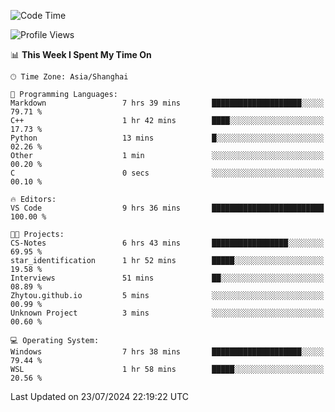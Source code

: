 <!--START_SECTION:waka-->
![Code Time](http://img.shields.io/badge/Code%20Time-1%2C865%20hrs%204%20mins-blue)

![Profile Views](http://img.shields.io/badge/Profile%20Views-4-blue)

📊 **This Week I Spent My Time On** 

```text
🕑︎ Time Zone: Asia/Shanghai

💬 Programming Languages: 
Markdown                 7 hrs 39 mins       ████████████████████░░░░░   79.71 % 
C++                      1 hr 42 mins        ████░░░░░░░░░░░░░░░░░░░░░   17.73 % 
Python                   13 mins             █░░░░░░░░░░░░░░░░░░░░░░░░   02.26 % 
Other                    1 min               ░░░░░░░░░░░░░░░░░░░░░░░░░   00.20 % 
C                        0 secs              ░░░░░░░░░░░░░░░░░░░░░░░░░   00.10 % 

🔥 Editors: 
VS Code                  9 hrs 36 mins       █████████████████████████   100.00 % 

🐱‍💻 Projects: 
CS-Notes                 6 hrs 43 mins       █████████████████░░░░░░░░   69.95 % 
star_identification      1 hr 52 mins        █████░░░░░░░░░░░░░░░░░░░░   19.58 % 
Interviews               51 mins             ██░░░░░░░░░░░░░░░░░░░░░░░   08.89 % 
Zhytou.github.io         5 mins              ░░░░░░░░░░░░░░░░░░░░░░░░░   00.99 % 
Unknown Project          3 mins              ░░░░░░░░░░░░░░░░░░░░░░░░░   00.60 % 

💻 Operating System: 
Windows                  7 hrs 38 mins       ████████████████████░░░░░   79.44 % 
WSL                      1 hr 58 mins        █████░░░░░░░░░░░░░░░░░░░░   20.56 % 
```


 Last Updated on 23/07/2024 22:19:22 UTC
<!--END_SECTION:waka-->